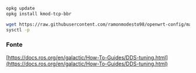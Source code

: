 ``` bash
opkg update
opkg install kmod-tcp-bbr 

wget https://raw.githubusercontent.com/ramonmodesto98/openwrt-config/main/sysctl/sysctl.conf -O /etc/sysctl.conf
sysctl -p
```

### Fonte
[https://docs.ros.org/en/galactic/How-To-Guides/DDS-tuning.html](https://docs.ros.org/en/galactic/How-To-Guides/DDS-tuning.html)
